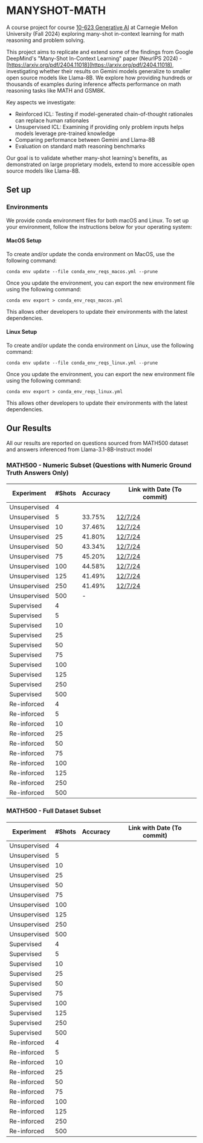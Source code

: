 # MANYSHOT-MATH

A course project for course [10-623 Generative AI](https://www.cs.cmu.edu/~mgormley/courses/10423/) at Carnegie Mellon University (Fall 2024) exploring many-shot in-context learning for math reasoning and problem solving.

This project aims to replicate and extend some of the findings from Google DeepMind's "Many-Shot In-Context Learning" paper (NeurIPS 2024) - [https://arxiv.org/pdf/2404.11018](https://arxiv.org/pdf/2404.11018), investigating whether their results on Gemini models generalize to smaller open source models like Llama-8B. We explore how providing hundreds or thousands of examples during inference affects performance on math reasoning tasks like MATH and GSM8K.

Key aspects we investigate:

- Reinforced ICL: Testing if model-generated chain-of-thought rationales can replace human rationales
- Unsupervised ICL: Examining if providing only problem inputs helps models leverage pre-trained knowledge
- Comparing performance between Gemini and Llama-8B
- Evaluation on standard math reasoning benchmarks

Our goal is to validate whether many-shot learning's benefits, as demonstrated on large proprietary models, extend to more accessible open source models like Llama-8B.

## Set up

### Environments

We provide conda environment files for both macOS and Linux. To set up your environment, follow the instructions below for your operating system:

#### MacOS Setup

To create and/or update the conda environment on MacOS, use the following command:

```
conda env update --file conda_env_reqs_macos.yml --prune
```

Once you update the environment, you can export the new environment file using the following command:

```
conda env export > conda_env_reqs_macos.yml
```

This allows other developers to update their environments with the latest dependencies.

#### Linux Setup

To create and/or update the conda environment on Linux, use the following command:

```
conda env update --file conda_env_reqs_linux.yml --prune
```

Once you update the environment, you can export the new environment file using the following command:

```
conda env export > conda_env_reqs_linux.yml
```

This allows other developers to update their environments with the latest dependencies.

## Our Results

All our results are reported on questions sourced from MATH500 dataset and answers inferenced from Llama-3.1-8B-Instruct model

### MATH500 - Numeric Subset (Questions with Numeric Ground Truth Answers Only) 

####

| Experiment      | #Shots   | Accuracy       | Link with Date (To commit)         |
|-----------------|----------|----------------|----------------------------|
| Unsupervised | 4 |  | |
| Unsupervised | 5 | 33.75% | [12/7/24](https://github.com/Rajeevveera24/manyshot-math/blob/f0acf7f1ca9e39d2c8fc05bf72cd45a6cd931b58/experiments/rveerara/5shot_unsupervised.json) |
| Unsupervised | 10 | 37.46%  | [12/7/24](https://github.com/Rajeevveera24/manyshot-math/blob/d35d295b97ff2239c190cacf493e69e349dcde20/experiments/rveerara/10shot_unsupervised.json)|
| Unsupervised | 25 | 41.80% | [12/7/24](https://github.com/Rajeevveera24/manyshot-math/blob/7dede723501f83b65f277aab017bcad2440a15f6/experiments/rveerara/25shot_unsupervised.json) |
| Unsupervised | 50 | 43.34% | [12/7/24](https://github.com/Rajeevveera24/manyshot-math/blob/94ac29e2e47996d463c6dd62187e21557aeb460c/experiments/rveerara/50shot_unsupervised.json) |
| Unsupervised | 75 | 45.20% | [12/7/24](https://github.com/Rajeevveera24/manyshot-math/blob/437bb3be2af17042014dd8c6e94987d9c921d162/experiments/rveerara/75shot_unsupervised.json) |
| Unsupervised | 100 | 44.58% | [12/7/24](https://github.com/Rajeevveera24/manyshot-math/blob/43466f90fc628ced114665881ee914bd8c59c262/experiments/rveerara/100shot_unsupervised.json) |
| Unsupervised | 125 | 41.49% | [12/7/24](https://github.com/Rajeevveera24/manyshot-math/blob/f20e6c58e3ebea4a4981c63ce2fee29469a9f3a2/experiments/rveerara/125shot_unsupervised.json) |
| Unsupervised | 250 | 41.49% | [12/7/24](https://github.com/Rajeevveera24/manyshot-math/blob/eb75b3784b59eb1b66ac89eae56d780fc62c23d2/experiments/rveerara/250shot_unsupervised.json) |
| Unsupervised | 500 | - | |
| Supervised | 4 |  | |
| Supervised | 5 |  | |
| Supervised | 10 |  | |
| Supervised | 25 |  | |
| Supervised | 50 |  | |
| Supervised | 75 |  | |
| Supervised | 100 |  | |
| Supervised | 125 |  | |
| Supervised | 250 |  | |
| Supervised | 500 |  | |
| Re-inforced | 4 |  | |
| Re-inforced | 5 |  | |
| Re-inforced | 10 |  | |
| Re-inforced | 25 |  | |
| Re-inforced | 50 |  | |
| Re-inforced | 75 |  | |
| Re-inforced | 100 |  | |
| Re-inforced | 125 |  | |
| Re-inforced | 250 |  | |
| Re-inforced | 500 |  | |

### MATH500 - Full Dataset Subset

####

| Experiment      | #Shots   | Accuracy       | Link with Date (To commit)         |
|-----------------|----------|----------------|----------------------------|
| Unsupervised | 4 |  | |
| Unsupervised | 5 |  | |
| Unsupervised | 10 |  | |
| Unsupervised | 25 |  | |
| Unsupervised | 50 |  | |
| Unsupervised | 75 |  | |
| Unsupervised | 100 |  | |
| Unsupervised | 125 |  | |
| Unsupervised | 250 |  | |
| Unsupervised | 500 |  | |
| Supervised | 4 |  | |
| Supervised | 5 |  | |
| Supervised | 10 |  | |
| Supervised | 25 |  | |
| Supervised | 50 |  | |
| Supervised | 75 |  | |
| Supervised | 100 |  | |
| Supervised | 125 |  | |
| Supervised | 250 |  | |
| Supervised | 500 |  | |
| Re-inforced | 4 |  | |
| Re-inforced | 5 |  | |
| Re-inforced | 10 |  | |
| Re-inforced | 25 |  | |
| Re-inforced | 50 |  | |
| Re-inforced | 75 |  | |
| Re-inforced | 100 |  | |
| Re-inforced | 125 |  | |
| Re-inforced | 250 |  | |
| Re-inforced | 500 |  | |